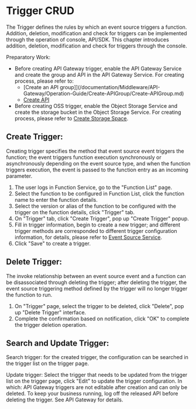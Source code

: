 # Trigger CRUD

The Trigger defines the rules by which an event source triggers a function. Addition, deletion, modification and check for triggers can be implemented through the operation of console, API/SDK. This chapter introduces addition, deletion, modification and check for triggers through the console.

Preparatory Work:

* Before creating API Gateway trigger, enable the API Gateway Service and create the group and API in the API Gateway Service. For creating process, please refer to:
   - [Create an API group]](/documentation/Middleware/API-Gateway/Operation-Guide/Create-APIGroup/Create-APIGroup.md)
   - [Create API](/documentation/Middleware/API-Gateway/Operation-Guide/Create-API/Create-API.md)
* Before creating OSS trigger, enable the Object Storage Service and create the storage bucket in the Object Storage Service. For creating process, please refer to [Create Storage Space](/documentation/Storage-and-CDN/Object-Storage-Service/Operation-Guide/Manage-Bucket/Create-Bucket-2.md).


 

## Create Trigger:

Creating trigger specifies the method that event source event triggers the function; the event triggers function execution synchronously or asynchronously depending on the event source type, and when the function triggers execution, the event is passed to the function entry as an incoming parameter.

1. The user logs in Function Service, go to the "Function List" page.
2. Select the function to be configured in Function List, click the function name to enter the function details.
3. Select the version or alias of the function to be configured with the trigger on the function details, click "Trigger" tab.
4. On "Trigger" tab, click "Create Trigger", pop up "Create Trigger" popup.
5. Fill in trigger information, begin to create a new trigger; and different trigger methods are corresponded to different trigger configuration information, for details, please refer to [Event Source Service](eventsourceservice/eventsource-service.md).
6. Click "Save" to create a trigger.

 

## Delete Trigger:

The invoke relationship between an event source event and a function can be disassociated through deleting the trigger; after deleting the trigger, the event source triggering method defined by the trigger will no longer trigger the function to run.

1. On "Trigger" page, select the trigger to be deleted, click "Delete", pop up "Delete Trigger" interface.
2. Complete the confirmation based on notification, click "OK" to complete the trigger deletion operation.

 

## Search and Update Trigger:

Search trigger: for the created trigger, the configuration can be searched in the trigger list on the trigger page.

Update trigger: Select the trigger that needs to be updated from the trigger list on the trigger page, click "Edit" to update the trigger configuration. In which: API Gateway triggers are not editable after creation and can only be deleted. To keep your business running, log off the released API before deleting the trigger. See API Gateway for details.
